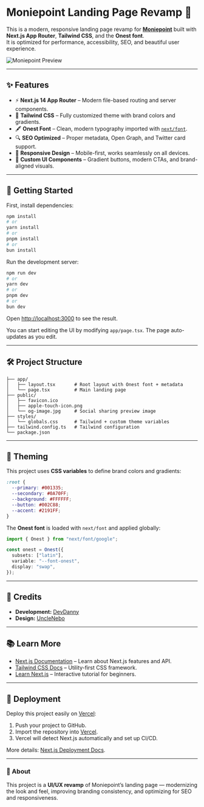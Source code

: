 # Moniepoint Landing Page Revamp 🚀

This is a modern, responsive landing page revamp for **[Moniepoint](https://moniepoint-revamp.vercel.app/)** built with **Next.js App Router**, **Tailwind CSS**, and the **Onest font**.  
It is optimized for performance, accessibility, SEO, and beautiful user experience.

![Moniepoint Preview](public/og-image.jpg)

---

## ✨ Features

- ⚡ **Next.js 14 App Router** – Modern file-based routing and server components.
- 🎨 **Tailwind CSS** – Fully customized theme with brand colors and gradients.
- 🖋️ **Onest Font** – Clean, modern typography imported with [`next/font`](https://nextjs.org/docs/app/building-your-application/optimizing/fonts).
- 🔍 **SEO Optimized** – Proper metadata, Open Graph, and Twitter card support.
- 📱 **Responsive Design** – Mobile-first, works seamlessly on all devices.
- 🌙 **Custom UI Components** – Gradient buttons, modern CTAs, and brand-aligned visuals.

---

## 🚀 Getting Started

First, install dependencies:

```bash
npm install
# or
yarn install
# or
pnpm install
# or
bun install
```

Run the development server:

```bash
npm run dev
# or
yarn dev
# or
pnpm dev
# or
bun dev
```

Open [http://localhost:3000](http://localhost:3000) to see the result.

You can start editing the UI by modifying `app/page.tsx`.
The page auto-updates as you edit.

---

## 🛠️ Project Structure

```text
├── app/
│   ├── layout.tsx       # Root layout with Onest font + metadata
│   └── page.tsx         # Main landing page
├── public/
│   ├── favicon.ico
│   ├── apple-touch-icon.png
│   └── og-image.jpg     # Social sharing preview image
├── styles/
│   └── globals.css      # Tailwind + custom theme variables
├── tailwind.config.ts   # Tailwind configuration
└── package.json
```

---

## 🎨 Theming

This project uses **CSS variables** to define brand colors and gradients:

```css
:root {
  --primary: #001335;
  --secondary: #0A70FF;
  --background: #FFFFFF;
  --button: #002C88;
  --accent: #2191FF;
}
```

The **Onest font** is loaded with `next/font` and applied globally:

```ts
import { Onest } from "next/font/google";

const onest = Onest({
  subsets: ["latin"],
  variable: "--font-onest",
  display: "swap",
});
```

---

## 👥 Credits

* **Development:** [DevDanny](https://x.com/dannyclassi_c)
* **Design:** [UncleNebo](https://x.com/Agbanebbie)

---

## 📚 Learn More

* [Next.js Documentation](https://nextjs.org/docs) – Learn about Next.js features and API.
* [Tailwind CSS Docs](https://tailwindcss.com/docs) – Utility-first CSS framework.
* [Learn Next.js](https://nextjs.org/learn) – Interactive tutorial for beginners.

---

## 🚀 Deployment

Deploy this project easily on [Vercel](https://vercel.com):

1. Push your project to GitHub.
2. Import the repository into [Vercel](https://vercel.com/new).
3. Vercel will detect Next.js automatically and set up CI/CD.

More details: [Next.js Deployment Docs](https://nextjs.org/docs/app/building-your-application/deploying).

---

### 🏦 About

This project is a **UI/UX revamp** of Moniepoint’s landing page — modernizing the look and feel, improving branding consistency, and optimizing for SEO and responsiveness.
